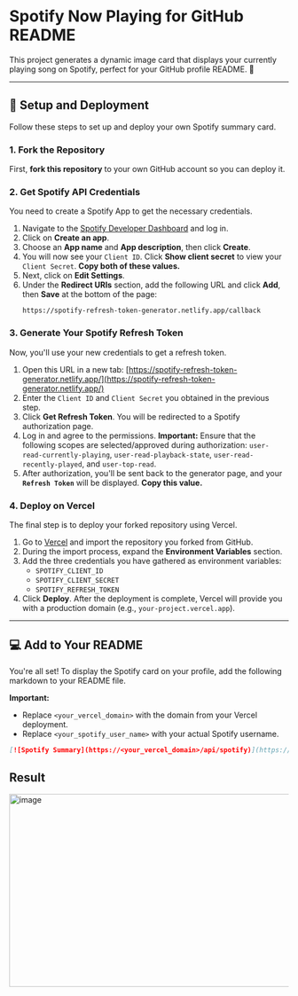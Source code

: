 # Spotify Now Playing for GitHub README

This project generates a dynamic image card that displays your currently playing song on Spotify, perfect for your GitHub profile README. 🎵

---

## 🚀 Setup and Deployment

Follow these steps to set up and deploy your own Spotify summary card.

### 1. Fork the Repository
First, **fork this repository** to your own GitHub account so you can deploy it.

### 2. Get Spotify API Credentials
You need to create a Spotify App to get the necessary credentials.

1.  Navigate to the [Spotify Developer Dashboard](https://developer.spotify.com/dashboard/applications) and log in.
2.  Click on **Create an app**.
3.  Choose an **App name** and **App description**, then click **Create**.
4.  You will now see your `Client ID`. Click **Show client secret** to view your `Client Secret`. **Copy both of these values.**
5.  Next, click on **Edit Settings**.
6.  Under the **Redirect URIs** section, add the following URL and click **Add**, then **Save** at the bottom of the page:
    ```
    https://spotify-refresh-token-generator.netlify.app/callback
    ```

### 3. Generate Your Spotify Refresh Token
Now, you'll use your new credentials to get a refresh token.

1.  Open this URL in a new tab: [https://spotify-refresh-token-generator.netlify.app/](https://spotify-refresh-token-generator.netlify.app/)
2.  Enter the `Client ID` and `Client Secret` you obtained in the previous step.
3.  Click **Get Refresh Token**. You will be redirected to a Spotify authorization page.
4.  Log in and agree to the permissions. **Important:** Ensure that the following scopes are selected/approved during authorization: `user-read-currently-playing`, `user-read-playback-state`, `user-read-recently-played`, and `user-top-read`.
5.  After authorization, you'll be sent back to the generator page, and your **`Refresh Token`** will be displayed. **Copy this value.**

### 4. Deploy on Vercel
The final step is to deploy your forked repository using Vercel.

1.  Go to [Vercel](https://vercel.com/new) and import the repository you forked from GitHub.
2.  During the import process, expand the **Environment Variables** section.
3.  Add the three credentials you have gathered as environment variables:
    * `SPOTIFY_CLIENT_ID`
    * `SPOTIFY_CLIENT_SECRET`
    * `SPOTIFY_REFRESH_TOKEN`
4.  Click **Deploy**. After the deployment is complete, Vercel will provide you with a production domain (e.g., `your-project.vercel.app`).

---

## 💻 Add to Your README

You're all set! To display the Spotify card on your profile, add the following markdown to your README file.

**Important:**
* Replace `<your_vercel_domain>` with the domain from your Vercel deployment.
* Replace `<your_spotify_user_name>` with your actual Spotify username.

```markdown
[![Spotify Summary](https://<your_vercel_domain>/api/spotify)](https://open.spotify.com/user/<your_spotify_user_name>)
```

## Result
<img width="995" height="348" alt="image" src="https://github.com/user-attachments/assets/7cfe119d-f3da-4bc4-abbf-8dce4f97a3b4" />
